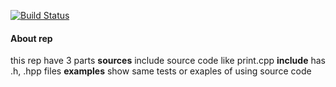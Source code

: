 [![Build Status](https://travis-ci.org/Extra5enS/lab04.svg?branch=master)](https://travis-ci.org/Extra5enS/lab04)
#### About rep
this rep have 3 parts
**sources** include source code like print.cpp
**include** has .h, .hpp files
**examples** show same tests or exaples of using source code

